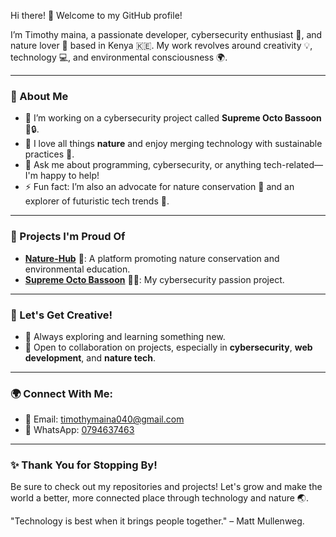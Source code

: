 Hi there! 👋 Welcome to my GitHub profile!

I’m Timothy maina, a passionate developer, cybersecurity enthusiast 🔐, and nature lover 🌿 based in Kenya 🇰🇪. My work revolves around creativity 💡, technology 💻, and environmental consciousness 🌍.

---

### 🚀 About Me
- 🔭 I’m working on a cybersecurity project called **Supreme Octo Bassoon** 🐙🔒.
- 🌱 I love all things **nature** and enjoy merging technology with sustainable practices 🌳.
- 💬 Ask me about programming, cybersecurity, or anything tech-related—I'm happy to help!
- ⚡ Fun fact: I’m also an advocate for nature conservation 🌲 and an explorer of futuristic tech trends 🤖.

---

### 🌟 Projects I'm Proud Of
- **[Nature-Hub](https://github.com/Timothyke/Nature-Hub)** 🌿: A platform promoting nature conservation and environmental education.
- **[Supreme Octo Bassoon](https://github.com/Timothyke/supreme-octo-bassoon)** 🐙🔐: My cybersecurity passion project.

---

### 🎨 Let's Get Creative!
- 🚧 Always exploring and learning something new.
- 🤝 Open to collaboration on projects, especially in **cybersecurity**, **web development**, and **nature tech**.

---

### 🌍 Connect With Me:
- 📧 Email: [timothymaina040@gmail.com](mailto:timothymaina040@gmail.com)
- 💬 WhatsApp: [0794637463](https://wa.me/254794637463)

---

### ✨ Thank You for Stopping By!
Be sure to check out my repositories and projects! Let's grow and make the world a better, more connected place through technology and nature 🌏.

"Technology is best when it brings people together." – Matt Mullenweg.

